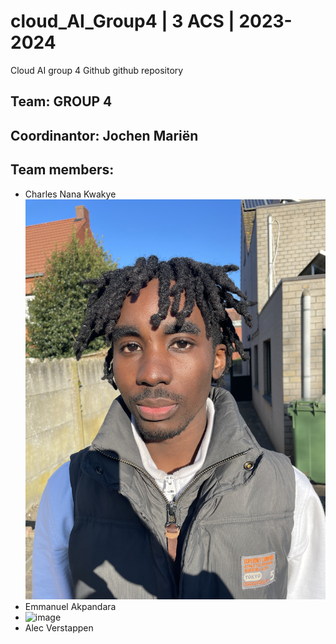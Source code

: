 # cloud_AI_Group4 | 3 ACS | 2023-2024

Cloud AI group 4 Github github repository

## Team: GROUP 4

## Coordinantor: Jochen Mariën

## Team members:

- Charles Nana Kwakye
  ![alt text](https://github.com/charleskwakye/cloud_AI_Group4/blob/main/files/%20charles.jpeg?raw=true)
- Emmanuel Akpandara
- <img width="598" alt="image" src="https://github.com/charleskwakye/cloud_AI_Group4/assets/91525197/5d675a9b-06af-466a-993b-5400ad1e78da">
- Alec Verstappen
